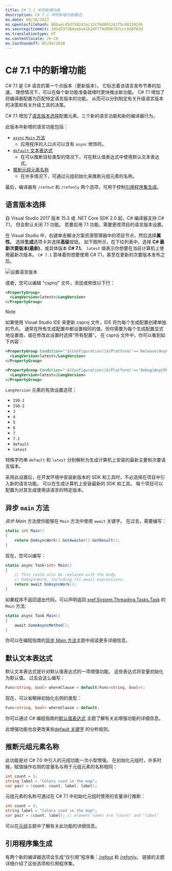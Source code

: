 ```yaml
---
title: C# 7.1 中的新增功能
description: C# 7.1 中的新增功能概述。
ms.date: 08/16/2017
ms.openlocfilehash: 00baec45d7582d3ac12c7b0865241f5cd8159246
ms.sourcegitcommit: 3d5d33f384eeba41b2dff79d096f47ccc8d8f03d
ms.translationtype: HT
ms.contentlocale: zh-CN
ms.lasthandoff: 05/04/2018
---
```

# <a name="whats-new-in-c-71"></a>C# 7.1 中的新增功能

C# 7.1 是 C# 语言的第一个点版本（更新版本）。 它标志着该语言发布节奏的加速。 理想情况下，可以在每个新功能准备就绪时更快推出新功能。 C# 7.1 增加了将编译器配置为匹配特定语言版本的功能。 从而可以分别制定有关升级语言版本的决策和有关升级工具的决策。

C# 7.1 增加了[语言版本选择](#language-version-selection)配置元素、三个新的语言功能和新的编译器行为。

此版本中新增的语言功能包括：

* [`async` `Main` 方法](#async-main)
  - 应用程序的入口点可以含有 `async` 修饰符。
* [`default` 文本表达式](#default-literal-expressions)
  - 在可以推断目标类型的情况下，可在默认值表达式中使用默认文本表达式。
* [推断元组元素名称](#inferred-tuple-element-names)
  - 在许多情况下，可通过元组初始化来推断元组元素的名称。

最后，编译器有 `/refout` 和 `/refonly` 两个选项，可用于控制[引用程序集生成](#reference-assembly-generation)。

## <a name="language-version-selection"></a>语言版本选择

自 Visual Studio 2017 版本 15.3 或 .NET Core SDK 2.0 起，C# 编译器支持 C# 7.1。 但会默认关闭 7.1 功能。 若要启用 7.1 功能，需要更改项目的语言版本设置。

在 Visual Studio 中，右键单击解决方案资源管理器中的项目节点，然后选择**属性**。  选择**生成**选项卡并选择**高级**按钮。 如下图所示，在下拉列表中，选择 **C# 最新次要版本(最新)**，或具体版本 **C# 7.1**。 `latest` 值表示你想要在当前计算机上使用最新次版本。 `C# 7.1` 意味着你想要使用 C# 7.1，甚至在更新的次要版本发布之后。

![设置语言版本](./media/csharp-7-1/advanced-build-settings.png)

或者，您可以编辑 "csproj" 文件，添加或修改以下行：

```xml
<PropertyGroup>
  <LangVersion>latest</LangVersion>
</PropertyGroup>
```

> [!NOTE]
> 如果使用 Visual Studio IDE 来更新 csproj 文件，IDE 将为每个生成配置创建单独的节点。 通常在所有生成配置中都设置相同的值，但你需要为每个生成配置显式地设置值，或在修改此设置时选择"所有配置"。 在 csproj 文件中，你可以看到如下内容：

```xml
<PropertyGroup Condition="'$(Configuration)|$(Platform)'=='Release|AnyCPU'">
  <LangVersion>latest</LangVersion>
</PropertyGroup>

<PropertyGroup Condition="'$(Configuration)|$(Platform)'=='Debug|AnyCPU'">
  <LangVersion>latest</LangVersion>
</PropertyGroup>
```

`LangVersion` 元素的有效设置选项：

* `ISO-1`
* `ISO-2`
* `3`
* `4`
* `5`
* `6`
* `7`
* `7.1`
* `default`
* `latest`

特殊字符串 `default` 和 `latest` 分别解析为生成计算机上安装的最新主要和次要语言版本。

采用此设置后，在开发环境中安装新版本的 SDK 和工具时，不必选择在项目中引入新的语言功能。 可以在生成计算机上安装最新的 SDK 和工具。 每个项目可以配置为对其生成使用该语言的特定版本。

## <a name="async-main"></a>异步 `main` 方法


*异步 Main* 方法使你能够在 `Main` 方法中使用 `await` 关键字。
在过去，需要编写：

```csharp
static int Main()
{
    return DoAsyncWork().GetAwaiter().GetResult();
}
```

现在，您可以编写：

```csharp
static async Task<int> Main()
{
    // This could also be replaced with the body
    // DoAsyncWork, including its await expressions:
    return await DoAsyncWork();
}
```

如果程序不返回退出代码，可以声明返回 <xref:System.Threading.Tasks.Task> 的 `Main` 方法:


```csharp
static async Task Main()
{
    await SomeAsyncMethod();
}
```

你可以在编程指南的[异步 Main 方法](../programming-guide/main-and-command-args/index.md)主题中阅读更多详细信息。

## <a name="default-literal-expressions"></a>默认文本表达式

默认文本表达式是针对默认值表达式的一项增强功能。
这些表达式将变量初始化为默认值。 过去会这么编写：

```csharp
Func<string, bool> whereClause = default(Func<string, bool>);
```

现在，可以省略掉初始化右侧的类型：

```csharp
Func<string, bool> whereClause = default;
```

你可以通过 C# 编程指南的[默认值表达式](../programming-guide/statements-expressions-operators/default-value-expressions.md) 主题了解有关此增强功能的详细信息。


此增强功能也会更改某些[default 关键字](../language-reference/keywords/default.md) 的分析规则。

## <a name="inferred-tuple-element-names"></a>推断元组元素名称

此功能是对 C# 7.0 中引入的元组功能一次小型增强。 在初始化元组时，许多时候，赋值操作右侧的变量名与用于元组元素的名称相同：

```csharp
int count = 5;
string label = "Colors used in the map";
var pair = (count: count, label: label);
```

元组元素的名称可通过在 C# 7.1 中初始化元组时使用的变量进行推断：

```csharp
int count = 5;
string label = "Colors used in the map";
var pair = (count, label); // element names are "count" and "label"
```

可以在[元组](../tuples.md)主题中了解有关此功能的详细信息。

## <a name="reference-assembly-generation"></a>引用程序集生成

有两个新的编译器选项会生成“仅引用”程序集：[/refout](../language-reference/compiler-options/refout-compiler-option.md) 和 [/refonly](../language-reference/compiler-options/refonly-compiler-option.md)。
链接的主题详细介绍了这些选项和引用程序集。
